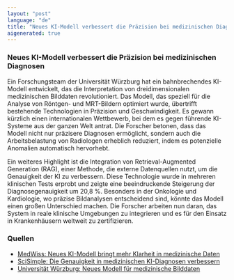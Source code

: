 ```yaml
---
layout: "post"
language: "de"
title: "Neues KI-Modell verbessert die Präzision bei medizinischen Diagnosen"
aigenerated: true
---
```


### Neues KI-Modell verbessert die Präzision bei medizinischen Diagnosen

Ein Forschungsteam der Universität Würzburg hat ein bahnbrechendes KI-Modell entwickelt, das die Interpretation von dreidimensionalen medizinischen Bilddaten revolutioniert. Das Modell, das speziell für die Analyse von Röntgen- und MRT-Bildern optimiert wurde, übertrifft bestehende Technologien in Präzision und Geschwindigkeit. Es gewann kürzlich einen internationalen Wettbewerb, bei dem es gegen führende KI-Systeme aus der ganzen Welt antrat. Die Forscher betonen, dass das Modell nicht nur präzisere Diagnosen ermöglicht, sondern auch die Arbeitsbelastung von Radiologen erheblich reduziert, indem es potenzielle Anomalien automatisch hervorhebt.

<!--more-->

Ein weiteres Highlight ist die Integration von Retrieval-Augmented Generation (RAG), einer Methode, die externe Datenquellen nutzt, um die Genauigkeit der KI zu verbessern. Diese Technologie wurde in mehreren klinischen Tests erprobt und zeigte eine beeindruckende Steigerung der Diagnosegenauigkeit um 20,8 %. Besonders in der Onkologie und Kardiologie, wo präzise Bildanalysen entscheidend sind, könnte das Modell einen großen Unterschied machen. Die Forscher arbeiten nun daran, das System in reale klinische Umgebungen zu integrieren und es für den Einsatz in Krankenhäusern weltweit zu zertifizieren.

### Quellen
- [MedWiss: Neues KI-Modell bringt mehr Klarheit in medizinische Daten](https://www.medwiss.de/2025/07/15/kuenstliche-intelligenz-neues-modell-bringt-mehr-klarheit-in-medizinische-daten/)
- [SciSimple: Die Genauigkeit in medizinischen KI-Diagnosen verbessern](https://scisimple.com/de/articles/2025-07-18-die-genauigkeit-in-medizinischen-ki-diagnosen-verbessern--akegvlv)
- [Universität Würzburg: Neues Modell für medizinische Bilddaten](https://www.uni-wuerzburg.de/aktuelles/einblick/single/news/cvpr-2025/)
